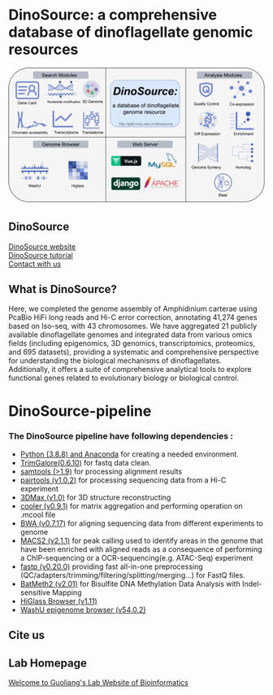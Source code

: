 # DinoSource: a comprehensive database of dinoflagellate genomic resources

![image](https://github.com/fmlai-bio/DinoSource_pipeline/blob/main/DinoSource.png)
## DinoSource
[DinoSource website](http://glab.hzau.edu.cn/dinosource) <br>
[DinoSource tutorial](http://glab.hzau.edu.cn/dinosource/tutorial) <br>
[Contact with us](http://glab.hzau.edu.cn/dinosource/aboutus/contact)

## What is DinoSource?
  Here, we completed the genome assembly of Amphidinium carterae using PcaBio HiFi long reads and Hi-C error correction, annotating 41,274 genes based on Iso-seq, with 43 chromosomes. We have aggregated 21 publicly available dinoflagellate genomes and integrated data from various omics fields (including epigenomics, 3D genomics, transcriptomics, proteomics, and 695 datasets), providing a systematic and comprehensive perspective for understanding the biological mechanisms of dinoflagellates. Additionally, it offers a suite of comprehensive analytical tools to explore functional genes related to evolutionary biology or biological control.<br>
# DinoSource-pipeline
### The DinoSource pipeline have following dependencies :
* [Python (3.8.8) and Anaconda](https://www.anaconda.com/) for creating a needed environment.
* [TrimGalore(0.6.10)](https://www.bioinformatics.babraham.ac.uk/projects/trim_galore/) for fastq data clean.
* [samtools (>1.9)](http://www.htslib.org/download/) for processing alignment results 
* [pairtools (v1.0.2)](https://github.com/open2c/pairtools) for processing sequencing data from a Hi-C experiment
* [3DMax (v1.0)](https://github.com/BDM-Lab/3DMax) for 3D structure reconstructing
* [cooler (v0.9.1)](https://github.com/open2c/cooler) for matrix aggregation and performing operation on .mcool file
* [BWA (v0.7.17)](https://github.com/lh3/bwa) for aligning sequencing data from different experiments to genome
* [MACS2 (v2.1.1)](https://hbctraining.github.io/Intro-to-ChIPseq/lessons/05_peak_calling_macs.html) for peak calling used to identify areas in the genome that have been enriched with aligned reads as a consequence of performing a ChIP-sequencing or a OCR-sequencing(e.g. ATAC-Seq) experiment
* [fastp (v0.20.0)](https://github.com/OpenGene/fastp) providing fast all-in-one preprocessing (QC/adapters/trimming/filtering/splitting/merging...) for FastQ files.
* [BatMeth2 (v2.01)](https://github.com/GuoliangLi-HZAU/BatMeth2) for Bisulfite DNA Methylation Data Analysis with Indel-sensitive Mapping
* [HiGlass Browser (v1.11)](https://docs.higlass.io/)
* [WashU epigenome browser (v54.0.2)](http://epigenomegateway.wustl.edu/)
## Cite us

        

## Lab Homepage
[Welcome to Guoliang's Lab Website of Bioinformatics](http://glab.hzau.edu.cn/)
<br></br>
